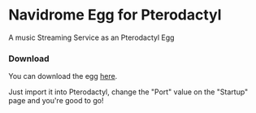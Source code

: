 # Navidrome Egg for Pterodactyl
A music Streaming Service as an Pterodactyl Egg
### Download
You can download the egg [here](https://github.com/devilAPI/navidrome-pterodactyl-egg/blob/main/egg-navidrome.json).

Just import it into Pterodactyl, change the "Port" value on the "Startup" page and you're good to go!

